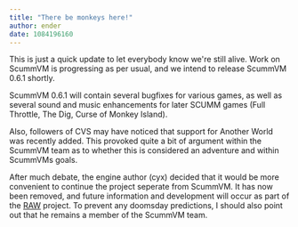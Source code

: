 ```yaml
---
title: "There be monkeys here!"
author: ender
date: 1084196160
---
```


This is just a quick update to let everybody know we're still alive. Work on ScummVM is progressing as per usual, and we intend to release ScummVM 0.6.1 shortly.

ScummVM 0.6.1 will contain several bugfixes for various games, as well as several sound and music enhancements for later SCUMM games (Full Throttle, The Dig, Curse of Monkey Island).

Also, followers of CVS may have noticed that support for Another World was recently added. This provoked quite a bit of argument within the ScummVM team as to whether this is considered an adventure and within ScummVMs goals.

After much debate, the engine author (cyx) decided that it would be more convenient to continue the project seperate from ScummVM. It has now been removed, and future information and development will occur as part of the [RAW](http://membres.lycos.fr/cyxdown/raw/) project. To prevent any doomsday predictions, I should also point out that he remains a member of the ScummVM team.
